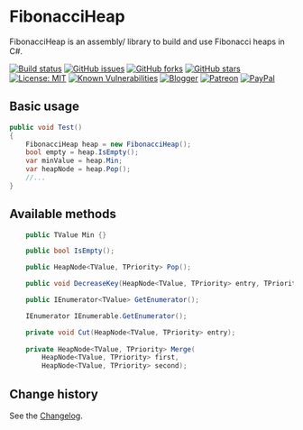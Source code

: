 FibonacciHeap
====================================

FibonacciHeap is an assembly/ library to build and use Fibonacci heaps in C#.

[![Build status](https://ci.appveyor.com/api/projects/status/4r73mgd973f5bek9?svg=true)](https://ci.appveyor.com/project/SeppPenner/fibonacciheap)
[![GitHub issues](https://img.shields.io/github/issues/SeppPenner/FibonacciHeap.svg)](https://github.com/SeppPenner/FibonacciHeap/issues)
[![GitHub forks](https://img.shields.io/github/forks/SeppPenner/FibonacciHeap.svg)](https://github.com/SeppPenner/FibonacciHeap/network)
[![GitHub stars](https://img.shields.io/github/stars/SeppPenner/FibonacciHeap.svg)](https://github.com/SeppPenner/FibonacciHeap/stargazers)
[![License: MIT](https://img.shields.io/badge/License-MIT-blue.svg)](https://raw.githubusercontent.com/SeppPenner/FibonacciHeap/master/License.txt)
[![Known Vulnerabilities](https://snyk.io/test/github/SeppPenner/FibonacciHeap/badge.svg)](https://snyk.io/test/github/SeppPenner/FibonacciHeap)
[![Blogger](https://img.shields.io/badge/Follow_me_on-blogger-orange)](https://franzhuber23.blogspot.de/)
[![Patreon](https://img.shields.io/badge/Patreon-F96854?logo=patreon&logoColor=white)](https://patreon.com/SeppPennerOpenSourceDevelopment)
[![PayPal](https://img.shields.io/badge/PayPal-00457C?logo=paypal&logoColor=white)](https://paypal.me/th070795)

## Basic usage
```csharp
public void Test()
{
	FibonacciHeap heap = new FibonacciHeap();
	bool empty = heap.IsEmpty();
	var minValue = heap.Min;
	var heapNode = heap.Pop();
	//...
}
```

## Available methods
```csharp
    public TValue Min {}

    public bool IsEmpty();

    public HeapNode<TValue, TPriority> Pop();

    public void DecreaseKey(HeapNode<TValue, TPriority> entry, TPriority newPriorty);

    public IEnumerator<TValue> GetEnumerator();

    IEnumerator IEnumerable.GetEnumerator();

    private void Cut(HeapNode<TValue, TPriority> entry);
    
    private HeapNode<TValue, TPriority> Merge(
        HeapNode<TValue, TPriority> first,
        HeapNode<TValue, TPriority> second);
```

Change history
--------------

See the [Changelog](https://github.com/SeppPenner/FibonacciHeap/blob/master/Changelog.md).